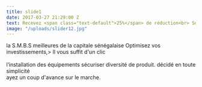 ```yaml
---
title: slide1
date: 2017-03-27 21:29:00 Z
text: Recevez <span class="text-default">25%</span> de réduction<br> Soldes estivales
image: "/uploads/slider12.jpg"
---
```


 la S.M.B.S  meilleures de la capitale sénégalaise Optimisez vos investissements,> Il vous suffit d'un clic  
<br/> l’installation des équipements sécuriser diversité de produit. décidé en toute simplicité <br/> ayez un coup d'avance sur le marche.